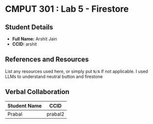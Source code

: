 # CMPUT 301 : Lab 5 - Firestore

## Student Details

- **Full Name:** Arshit Jain
- **CCID:** arshit

## References and Resources

List any resources used here, or simply put `N/A` if not applicable.
I used LLMs to understand neutral button and firestone 

## Verbal Collaboration

| Student Name | CCID     |
| ------------ | -------- |
| Prabal       | prabal2  |
